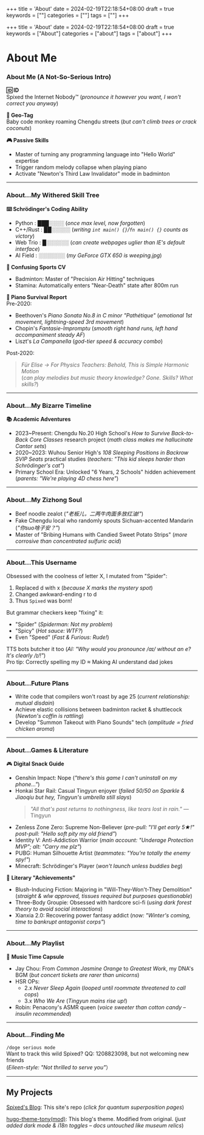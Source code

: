 +++
title = 'About'
date = 2024-02-19T22:18:54+08:00
draft = true
keywords = [""]
categories = [""]
tags = [""]
+++

+++
title = 'About'
date = 2024-02-19T22:18:54+08:00
draft = true
keywords = ["About"]
categories = ["about"]
tags = ["about"]
+++

# About Me

### **About Me (A Not-So-Serious Intro)**

**🆔 ID**  
Spixed the Internet Nobody™️ (_pronounce it however you want, I won't correct you anyway_)  

**📍 Geo-Tag**  
Baby code monkey roaming Chengdu streets (_but can't climb trees or crack coconuts_)  

**🎮 Passive Skills**  
- Master of turning any programming language into "Hello World" expertise  
- Trigger random melody collapse when playing piano  
- Activate "Newton's Third Law Invalidator" mode in badminton  

---

### **About...My Withered Skill Tree**

**⌨️ Schrödinger's Coding Ability**  
- Python : ███░░░░ (_once max level, now forgotten_)  
- C++/Rust : ██░░░░░ (_writing `int main() {}`/`fn main() {}` counts as victory_)  
- Web Trio : █░░░░░░ (_can create webpages uglier than IE's default interface_)  
- AI Field : ░░░░░░░ (_my GeForce GTX 650 is weeping.jpg_)  

**🏸 Confusing Sports CV**  
- Badminton: Master of "Precision Air Hitting" techniques  
- Stamina: Automatically enters "Near-Death" state after 800m run   

**🎹 Piano Survival Report**  
Pre-2020:  
- Beethoven's *Piano Sonata No.8 in C minor "Pathétique"* (_emotional 1st movement, lightning-speed 3rd movement_)  
- Chopin's *Fantasie-Impromptu* (_smooth right hand runs, left hand accompaniment steady AF_)  
- Liszt's *La Campanella* (_god-tier speed & accuracy combo_)  

Post-2020:  
> _Für Elise → For Physics Teachers: Behold, This is Simple Harmonic Motion_  
> (_can play melodies but music theory knowledge? Gone. Skills? What skills?_)  

---

### **About...My Bizarre Timeline**

**📚 Academic Adventures**  
- 2023~Present: Chengdu No.20 High School's *How to Survive Back-to-Back Core Classes* research project (_math class makes me hallucinate Cantor sets_)  
- 2020~2023: Wuhou Senior High's *108 Sleeping Positions in Backrow SVIP Seats* practical studies (_teachers: "This kid sleeps harder than Schrödinger's cat"_)  
- Primary School Era: Unlocked "6 Years, 2 Schools" hidden achievement (_parents: "We're playing 4D chess here"_)  

---

### **About...My Zizhong Soul**  
- Beef noodle zealot (_"老板儿，二两牛肉面多放红油!"_)  
- Fake Chengdu local who randomly spouts Sichuan-accented Mandarin (_"你suo啥子安？"_)  
- Master of "Bribing Humans with Candied Sweet Potato Strips" (_more corrosive than concentrated sulfuric acid_)  

---

### **About...This Username**  
Obsessed with the coolness of letter X, I mutated from "Spider":  
1. Replaced d with x (_because X marks the mystery spot_)  
2. Changed awkward-ending r to d  
3. Thus `Spixed` was born!  

But grammar checkers keep "fixing" it:  
- "Spider" (_Spiderman: Not my problem_)  
- "Spicy" (_Hot sauce: WTF?_)  
- Even "Speed" (_Fast & Furious: Rude!_)  

TTS bots butcher it too (_AI: "Why would you pronounce /aɪ/ without an e? It's clearly /ɪ/!"_)  
Pro tip: Correctly spelling my ID ≈ Making AI understand dad jokes  

---

### **About...Future Plans**  
- Write code that compilers won't roast by age 25 (_current relationship: mutual disdain_)  
- Achieve elastic collisions between badminton racket & shuttlecock (_Newton's coffin is rattling_)  
- Develop "Summon Takeout with Piano Sounds" tech (_amplitude ∝ fried chicken aroma_)  

---

### **About...Games & Literature**  
🎮 **Digital Snack Guide**  
- Genshin Impact: Nope (_"there's this game I can't uninstall on my phone..."_)  
- Honkai Star Rail: Casual Tingyun enjoyer (_failed 50/50 on Sparkle & Jiaoqiu but hey, Tingyun's umbrella still slays_)  
  > _"All that's past returns to nothingness, like tears lost in rain."_ — Tingyun  
- Zenless Zone Zero: Supreme Non-Believer (_pre-pull: "I'll get early 5★!" post-pull: "Hello soft pity my old friend"_)  
- Identity V: Anti-Addiction Warrior (_main account: "Underage Protection MVP"; alt: "Carry me plz"_)  
- PUBG: Human Silhouette Artist (_teammates: "You're totally the enemy spy!"_)  
- Minecraft: Schrödinger's Player (_won't launch unless buddies beg_)  

📖 **Literary "Achievements"**  
- Blush-Inducing Fiction: Majoring in "Will-They-Won't-They Demolition" (_straight & wlw approved, tissues required but purposes questionable_)  
- Three-Body Groupie: Obsessed with hardcore sci-fi (_using dark forest theory to avoid social interactions_)  
- Xianxia 2.0: Recovering power fantasy addict (_now: "Winter's coming, time to bankrupt antagonist corps"_)  

---

### **About...My Playlist**  
🎵 **Music Time Capsule**  
- Jay Chou: From *Common Jasmine Orange* to *Greatest Work*, my DNA's BGM (_but concert tickets are rarer than unicorns_)  
- HSR OPs:  
  - 2.x *Never Sleep Again* (_looped until roommate threatened to call cops_)  
  - 3.x *Who We Are* (_Tingyun mains rise up!_)  
- Robin: Penacony's ASMR queen (_voice sweeter than cotton candy – insulin recommended_)  

---

### **About...Finding Me**  
`/doge serious mode`  
Want to track this wild Spixed? QQ: 1208823098, but not welcoming new friends  
(_Eileen-style: "Not thrilled to serve you"_）  

---

## My Projects  
[Spixed's Blog](https://github.com/Spixed/Spixed.github.io): This site's repo (_click for quantum superposition pages_)  

[hugo-theme-tony(mod)](https://github.com/Spixed/hugo-theme-tony): This blog's theme. Modified from original. (_just added dark mode & i18n toggles – docs untouched like museum relics_)  